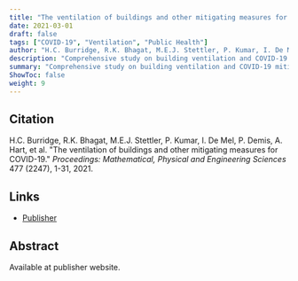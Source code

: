 ```yaml
---
title: "The ventilation of buildings and other mitigating measures for COVID-19"
date: 2021-03-01
draft: false
tags: ["COVID-19", "Ventilation", "Public Health"]
author: "H.C. Burridge, R.K. Bhagat, M.E.J. Stettler, P. Kumar, I. De Mel, P. Demis, A. Hart, et al."
description: "Comprehensive study on building ventilation and COVID-19 mitigation measures."
summary: "Comprehensive study on building ventilation and COVID-19 mitigation measures."
ShowToc: false
weight: 9
---
```


## Citation

H.C. Burridge, R.K. Bhagat, M.E.J. Stettler, P. Kumar, I. De Mel, P. Demis, A. Hart, et al. "The ventilation of buildings and other mitigating measures for COVID-19." *Proceedings: Mathematical, Physical and Engineering Sciences* 477 (2247), 1-31, 2021.

## Links

- [Publisher](https://www.jstor.org/stable/27030728)

## Abstract

Available at publisher website.
